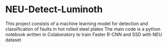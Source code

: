 # NEU-Detect-Luminoth

This project consists of a machine learning model for detection and classification of faults in hot rolled steel plates
The main code is a python notebook written in Colaboratory to train Faster R-CNN and SSD with NEU dataset
